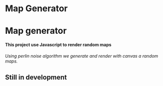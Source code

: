 ﻿# Map Generator 

<h1> Map generator </h1>

<h4> This project use Javascript to render random maps </h4> 

<h6> Using perlin noise algorithm we generate and render with canvas a random maps. </h6>

<h2> Still in development </h2> 



